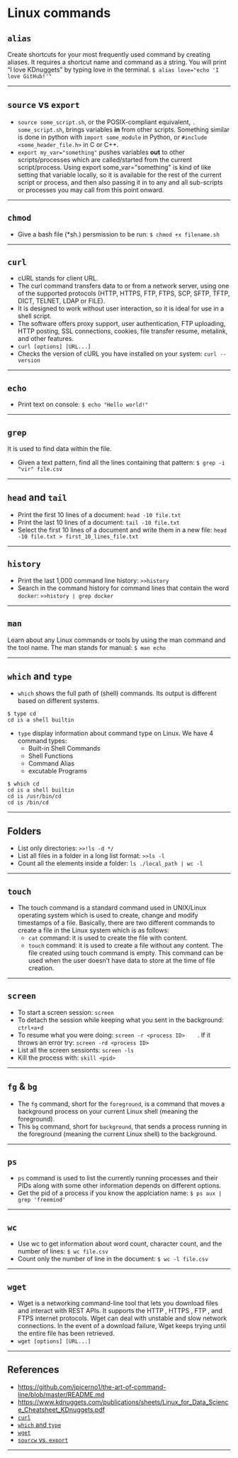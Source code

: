 
# Linux commands

## `alias`
Create shortcuts for your most frequently used command by creating aliases. It requires a
shortcut name and command as a string. You will print “I love KDnuggets” by typing love in the terminal.
`$ alias love="echo 'I love GitHub!'"`
***

## `source` vs `export`
- `source some_script.sh`, or the POSIX-compliant equivalent, `. some_script.sh`, brings variables **in** from other scripts. Something similar is done in python with `import some_module` in Python, or `#include <some_header_file.h>` in C or C++.
- `export my_var="something"` pushes variables **out** to other scripts/processes which are called/started from the current script/process. Using export some_var="something" is kind of like setting that variable locally, so it is available for the rest of the current script or process, and then also passing it in to any and all sub-scripts or processes you may call from this point onward.
***

## `chmod`
- Give a bash file (*sh.) persmission to be run: `$ chmod +x filename.sh`
***

## `curl`
- cURL stands for client URL.
- The curl command transfers data to or from a network server, using one of the supported protocols (HTTP, HTTPS, FTP, FTPS, SCP, SFTP, TFTP, DICT, TELNET, LDAP or FILE). 
- It is designed to work without user interaction, so it is ideal for use in a shell script. 
- The software offers proxy support, user authentication, FTP uploading, HTTP posting, SSL connections, cookies, file transfer resume, metalink, and other features. 
- `curl [options] [URL...]`
- Checks the version of cURL you have installed on your system: `curl --version`
***

## `echo`
- Print text on console: `$ echo "Hello world!"`
***

## `grep`
It is used to find data within the file. 
- Given a text pattern, find all the lines containing that pattern: `$ grep -i "vir" file.csv`
***

## `head` and `tail`
- Print the first 10 lines of a document: `head -10 file.txt` 
- Print the last 10 lines of a document: `tail -10 file.txt` 
- Select the first 10 lines of a document and write them in a new file: `head -10 file.txt > first_10_lines_file.txt` 
***

## `history`
- Print the last 1,000 command line history: `>>history`
- Search in the command history for command lines that contain the word `docker`: `>>history | grep docker`
***

## `man`
Learn about any Linux commands or tools by using the man command and the tool name. The man stands for manual: `$ man echo`
***

## `which` and `type`
- `which` shows the full path of (shell) commands. Its output is different based on different systems.
```
$ type cd
cd is a shell builtin
```
- `type` display information about command type on Linux. We have 4 command types:
  - Built-in Shell Commands
  - Shell Functions
  - Command Alias
  - excutable Programs 
```
$ which cd
cd is a shell builtin
cd is /usr/bin/cd
cd is /bin/cd
```
***

## Folders
- List only directories: `>>!ls -d */`
- List all files in a folder in a long list format: `>>ls -l`
- Count all the elements inside a folder: `ls ./local_path | wc -l`
***

## `touch`
- The touch command is a standard command used in UNIX/Linux operating system which is used to create, change and modify timestamps of a file. Basically, there are two different commands to create a file in the Linux system which is as follows:
  - `cat` command: it is used to create the file with content.
  - `touch` command: it is used to create a file without any content. The file created using touch command is empty. This command can be used when the user doesn’t have data to store at the time of file creation.
***

## `screen`
- To start a screen session: `screen`
- To detach the session while keeping what you sent in the background: `ctrl+a+d`
- To resume what you were doing: `screen -r <process ID>	`. If it throws an error try: `screen -rd <process ID>	`
- List all the screen sessionts: `screen -ls`
- Kill the process with: `skill <pid>`
***

## `fg` & `bg`
- The `fg` command, short for the `foreground`, is a command that moves a background process on your current Linux shell (meaning the foreground). 
- This `bg` command, short for `background`, that sends a process running in the foreground (meaning the current Linux shell) to the background.
***

## `ps`
- `ps` command is used to list the currently running processes and their PIDs along with some other information depends on different options.
- Get the pid of a process if you know the applciation name: `$ ps aux | grep 'freemind'`
***

## `wc`
- Use wc to get information about word count, character count, and the number of lines: `$ wc file.csv`
-  Count only the number of line in the document: `$ wc -l file.csv`
***

## `wget`
- Wget is a networking command-line tool that lets you download files and interact with REST APIs. It supports the HTTP , HTTPS , FTP , and FTPS internet protocols. Wget can deal with unstable and slow network connections. In the event of a download failure, Wget keeps trying until the entire file has been retrieved.
- `wget [options] [URL...]`
***

## References
- https://github.com/jpicerno1/the-art-of-command-line/blob/master/README.md
- https://www.kdnuggets.com/publications/sheets/Linux_for_Data_Science_Cheatsheet_KDnuggets.pdf
- [`curl`](https://www.computerhope.com/unix/curl.htm) 
- [`which` and `type`](https://unix.stackexchange.com/questions/476951/what-differences-between-type-cd-and-which-cd-commands-in-linux/476955)
- [`wget`](https://www.digitalocean.com/community/tutorials/how-to-use-wget-to-download-files-and-interact-with-rest-apis)
- [`sourcw` vs. `export`](https://stackoverflow.com/questions/15474650/unix-what-is-the-difference-between-source-and-export)
***
